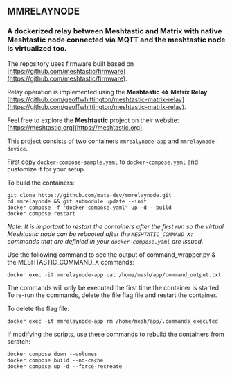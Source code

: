 ## MMRELAYNODE
### A dockerized relay between Meshtastic and Matrix with native Meshtastic node connected via MQTT and the meshtastic node is virtualized too.

The repository uses firmware built based on [https://github.com/meshtastic/firmware](https://github.com/meshtastic/firmware).

Relay operation is implemented using the **Meshtastic <=> Matrix Relay** [https://github.com/geoffwhittington/meshtastic-matrix-relay](https://github.com/geoffwhittington/meshtastic-matrix-relay).

Feel free to explore the **Meshtastic** project on their website: [https://meshtastic.org](https://meshtastic.org).

This project consists of two containers `mmrealynode-app` and `mmrelaynode-device`.

First copy `docker-compose-sample.yaml` to `docker-compose.yaml` and customize it for your setup.

To build the containers:

```
git clone https://github.com/mate-dev/mmrelaynode.git
cd mmrelaynode && git submodule update --init
docker compose -f "docker-compose.yaml" up -d --build
docker compose restart
```

*Note: It is important to restart the containers after the first run so the virtual Meshtastic node can be rebooted after the `MESHTATIC_COMMAND_X:` commands that are definied in your `docker-compose.yaml` are issued.*


Use the following command to see the output of command_wrapper.py & the MESHTASTIC_COMMAND_X commands:
```
docker exec -it mmrelaynode-app cat /home/mesh/app/command_output.txt
```

The commands will only be executed the first time the container is started. To re-run the commands, delete the file flag file and restart the container.

To delete the flag file:
```
docker exec -it mmrelaynode-app rm /home/mesh/app/.commands_executed
```

If modifying the scripts, use these commands to rebuild the containers from scratch:

```
docker compose down --volumes
docker compose build --no-cache
docker compose up -d --force-recreate 
```